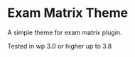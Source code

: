 Exam Matrix Theme
=================

A simple theme for exam matrix plugin.

Tested in wp 3.0 or higher up to 3.8
